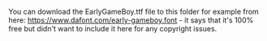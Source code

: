 You can download the EarlyGameBoy.ttf file to this folder for example from here:
https://www.dafont.com/early-gameboy.font - it says that it's 100% free but didn't want to include it here for any copyright issues.
